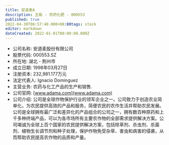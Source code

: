```yaml
---
title: 安道麦A
description: 主板 - 农药化肥 - 000553
published: true
2022-04-30T06:57:40.000+08:00tags: stock
editor: markdown
dateCreated: 2022-01-01T00:00:00.000Z
---
```


- 公司名称: 安道麦股份有限公司
- 股票代码: 000553.SZ
- 所在地: 湖北 - 荆州市
- 成立日期: 1998年03月27日
- 注册资本: 232,981.177万元
- 法定代表人: Ignacio Dominguez
- 主营业务: 农药与化工产品的生产和销售.
- 公司官网: [www.adama.com](www.adama.com)
- 公司介绍: 公司是全球作物保护行业的领军企业之一。公司致力于创造农业简单化，为农民提供高效的产品和服务，简便农民的农作生活并帮助农民发展。公司是全球拥有最广泛和差异化的产品组合的公司之一，拥有数百种原药和上千多种终端产品，可以为各市场所有主要农作物的全部需求提供解决方案。公司竭诚为全球上百个国家的农民提供解决方案，包括除草剂、杀虫剂、杀菌剂、植物生长调节剂和种子处理，保护作物免受杂草、害虫和病害的侵袭，从而帮助农民提高农作物的品质和产量。


